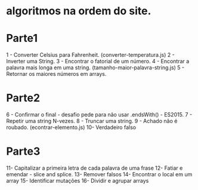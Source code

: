 # algoritmos na ordem do site.

# Parte1
1 - Converter Celsius para Fahrenheit. (converter-temperatura.js)
2 - Inverter uma String.
3 - Encontrar o fatorial de um número.
4 - Encontrar a palavra mais longa em uma string. (tamanho-maior-palavra-string.js)
5 - Retornar os maiores números em arrays.

# Parte2
6 - Confirmar o final - desafio pede para não usar .endsWith() - ES2015.
7 - Repetir uma string N-vezes.
8 - Truncar uma string.
9 - Achado não é roubado. (econtrar-elemento.js)
10- Verdadeiro falso

# Parte3
11- Capitalizar a primeira letra de cada palavra de uma frase
12- Fatiar e emendar - slice and splice.
13- Remover falsos
14- Encontrar o local em um array
15- Identificar mutações
16- Dividir e agrupar arrays